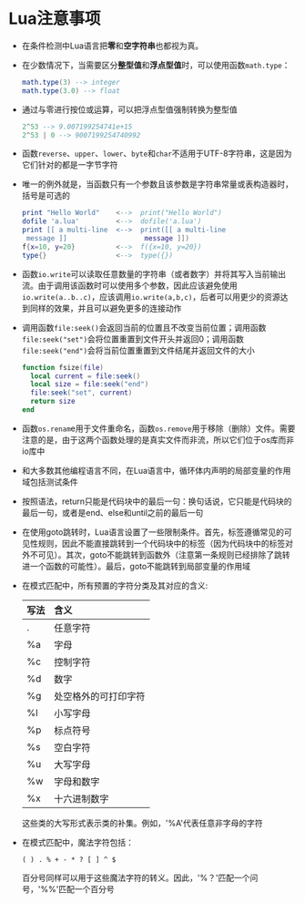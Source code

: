 # Lua注意事项

- 在条件检测中Lua语言把**零**和**空字符串**也都视为真。

- 在少数情况下，当需要区分**整型值**和**浮点型值**时，可以使用函数`math.type`：

  ```lua
  math.type(3) --> integer
  math.type(3.0) --> float
  ```

- 通过与零进行按位或运算，可以把浮点型值强制转换为整型值

  ```lua
  2^53 --> 9.007199254741e+15
  2^53 | 0 --> 9007199254740992
  ```

- 函数`reverse`、`upper`、`lower`、`byte`和`char`不适用于UTF-8字符串，这是因为它们针对的都是一字节字符

- 唯一的例外就是，当函数只有一个参数且该参数是字符串常量或表构造器时，括号是可选的

  ```lua
  print "Hello World"    <-->  print("Hello World")
  dofile 'a.lua'         <-->  dofile('a.lua')
  print [[ a multi-line  <-->  print([[ a multi-line
   message ]]                   message ]])
  f{x=10, y=20}          <-->  f({x=10, y=20})
  type{}                 <-->  type({})
  ```
  
- 函数`io.write`可以读取任意数量的字符串（或者数字）并将其写入当前输出流。由于调用该函数时可以使用多个参数，因此应该避免使用`io.write(a..b..c)`，应该调用`io.write(a,b,c)`，后者可以用更少的资源达到同样的效果，并且可以避免更多的连接动作

- 调用函数`file:seek()`会返回当前的位置且不改变当前位置；调用函数`file:seek("set")`会将位置重置到文件开头并返回0；调用函数`file:seek("end")`会将当前位置重置到文件结尾并返回文件的大小

  ```lua
  function fsize(file)
    local current = file:seek()
    local size = file:seek("end")
    file:seek("set", current)
    return size
  end
  ```
  
- 函数`os.renam`e用于文件重命名，函数`os.remove`用于移除（删除）文件。需要注意的是，由于这两个函数处理的是真实文件而非流，所以它们位于os库而非io库中

- 和大多数其他编程语言不同，在Lua语言中，循环体内声明的局部变量的作用域包括测试条件

- 按照语法，return只能是代码块中的最后一句：换句话说，它只能是代码块的最后一句，或者是end、else和until之前的最后一句

- 在使用goto跳转时，Lua语言设置了一些限制条件。首先，标签遵循常见的可见性规则，因此不能直接跳转到一个代码块中的标签（因为代码块中的标签对外不可见）。其次，goto不能跳转到函数外（注意第一条规则已经排除了跳转进一个函数的可能性）。最后，goto不能跳转到局部变量的作用域

- 在模式匹配中，所有预置的字符分类及其对应的含义:

  |写法|含义|
  |:---|:---|
  |.|任意字符|
  |%a|字母|
  |%c|控制字符|
  |%d|数字|
  |%g|处空格外的可打印字符|
  |%l|小写字母|
  |%p|标点符号|
  |%s|空白字符|
  |%u|大写字母|
  |%w|字母和数字|
  |%x|十六进制数字|

  这些类的大写形式表示类的补集。例如，'%A'代表任意非字母的字符

- 在模式匹配中，魔法字符包括：

  `( ) . % + - * ? [ ] ^ $`

  百分号同样可以用于这些魔法字符的转义。因此，'%？'匹配一个问号，'%%'匹配一个百分号

